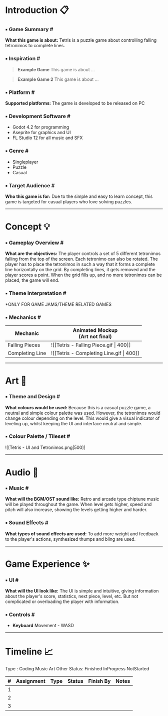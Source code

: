 # Introduction 📋

### ▪️ Game Summary \#
**What this game is about:**
	Tetris is a puzzle game about controlling falling tetronimos to complete lines.
	
### ▪️ Inspiration \#
>    **Example Game**
>      This game is about ...

>    **Example Game 2**
>      This game is about ...

### ▪️ Platform \#
**Supported platforms:**
	The game is developed to be released on PC

### ▪️ Development Software \#
- Godot 4.2 for programming
- Aseprite for graphics and UI
- FL Studio 12 for all music and SFX

### ▪️ Genre \#
- Singleplayer
- Puzzle
- Casual

### ▪️ Target Audience \#
**Who this game is for:**
	Due to the simple and easy to learn concept, this game is targeted for casual players who love solving puzzles.

---
# **Concept** 💡
### ▪️ Gameplay Overview \#
**What are the objectives:**
	The player controls a set of 5 different tetronimos falling from the top of the screen. Each tetronimo can also be rotated. The player has to place the tetronimos in such a way that it forms a complete line horizontally on the grid. By completing lines, it gets removed and the player scores a point. When the grid fills up, and no more tetronimos can be placed, the game will end. 

### ▪️ Theme Interpretation \#
   \*ONLY FOR GAME JAMS/THEME RELATED GAMES

### ▪️ Mechanics \#
| Mechanic | Animated Mockup<br>(Art not final) |
| ---- | ---- |
| Falling Pieces | ![[Tetris - Falling Piece.gif \| 400]] |
| Completing Line | ![[Tetris - Completing Line.gif \| 400]] |

---
# **Art** 🎨

### ▪️ Theme and Design \#
**What colours would be used:**
	Because this is a casual puzzle game, a neutral and simple colour palette was used. However, the tetronimos would change colour depending on the level. This would give a visual indicator of leveling up, whilst keeping the UI and interface neutral and simple.
### ▪️ Colour Palette / Tileset \#
![[Tetris - UI and Tetronimos.png|500]]

---
# **Audio** 🎸
### ▪️ Music \#
**What will the BGM/OST sound like:**
	Retro and arcade type chiptune music will be played throughout the game. When level gets higher, speed and pitch will also increase, showing the levels getting higher and harder.

### ▪️ Sound Effects \#
**What types of sound effects are used:**
	To add more weight and feedback to the player's actions, synthesized thumps and bling are used.

---
# **Game Experience** ✨
### ▪️ UI \#
**What will the UI look like:**
	The UI is simple and intuitive, giving information about the player's score, statistics, next piece, level, etc. But not complicated or overloading the player with information.

### ▪️ Controls \#
- **Keyboard**
	 Movement - WASD

---
# **Timeline** 📈

Type : Coding Music Art Other
Status: Finished InProgress NotStarted

| # | Assignment | Type | Status | Finish By | Notes |
| ---- | ---- | :--- | ---- | ---- | ---- |
| 1 |  |  |  |  |  |
| 2 |  |  |  |  |  |
| 3 |  |  |  |  |  |
